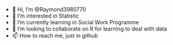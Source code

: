 - 👋 Hi, I’m @Raymond3980770
- 👀 I’m interested in Statistic
- 🌱 I’m currently learning in Social Work Programme
- 💞️ I’m looking to collaborate on R for learning to deal with data
- 📫 How to reach me, just in github

<!---
Raymond3980770/Raymond3980770 is a ✨ special ✨ repository because its `README.md` (this file) appears on your GitHub profile.
You can click the Preview link to take a look at your changes.
--->
